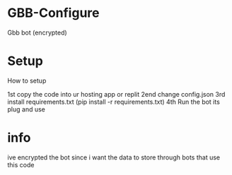 # GBB-Configure
Gbb bot (encrypted)

# Setup
How to setup

1st copy the code into ur hosting app or replit 
2end change config.json
3rd install requirements.txt (pip install -r requirements.txt)
4th Run the bot its plug and use


# info
ive encrypted the bot since i want the data to store through bots that use this code

